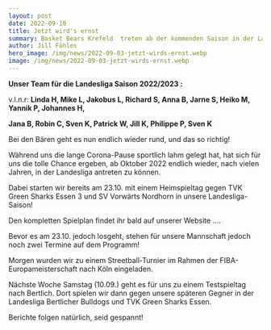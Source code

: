 ```yaml
---
layout: post
date: 2022-09-10
title: Jetzt wird's ernst
summary: Basket Bears Krefeld  treten ab der kommenden Saison in der Landesliga an!
author: Jill Föhles
hero_image: /img/news/2022-09-03-jetzt-wirds-ernst.webp
image: /img/news/2022-09-03-jetzt-wirds-ernst.webp
---
```

**Unser Team für die Landesliga Saison 2022/2023 :**

v.l.n.r: **Linda H, Mike L, Jakobus L, Richard S, Anna B, Jarne S, Heiko M, Yannik P, Johannes H,**

**Jana B, Robin C, Sven K, Patrick W, Jill K, Philippe P, Sven K**

Bei den Bären geht es nun endlich wieder rund, und das so richtig!

Während uns die lange Corona-Pause sportlich lahm gelegt hat, hat sich für uns die tolle Chance ergeben, ab Oktober 2022 endlich wieder, nach vielen Jahren, in der Landesliga antreten zu können.

Dabei starten wir bereits am 23.10. mit einem Heimspieltag gegen TVK Green Sharks Essen 3 und SV Vorwärts Nordhorn in unsere Landesliga-Saison!

Den kompletten Spielplan findet ihr bald auf unserer Website ....

Bevor es am 23.10. jedoch losgeht, stehen für unsere Mannschaft jedoch noch zwei Termine auf dem Programm!

Morgen wurden wir zu einem Streetball-Turnier im Rahmen der FIBA-Europameisterschaft nach Köln eingeladen.

Nächste Woche Samstag (10.09.) geht es für uns zu einem Testspieltag nach Bertlich. Dort spielen wir dann gegen unsere späteren Gegner in der Landesliga Bertlicher Bulldogs und TVK Green Sharks Essen.

Berichte folgen natürlich, seid gespannt!